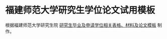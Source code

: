 # 福建师范大学研究生学位论文试用模板

根据福建师范大学研究生院 
[研究生毕业及申请学位相关表格、材料及论文模板](http://yjsy.fjnu.edu.cn/15/76/c4249a71030/page.htm) 
制作。

